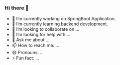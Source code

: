 ### Hi there 👋
- 🔭 I’m currently working on SpringBoot Application.
- 🌱 I’m currently learning backend development.
- 👯 I’m looking to collaborate on ...
- 🤔 I’m looking for help with ...
- 💬 Ask me about ...
- 📫 How to reach me: ...
- 😄 Pronouns: ...
- ⚡ Fun fact: ...

